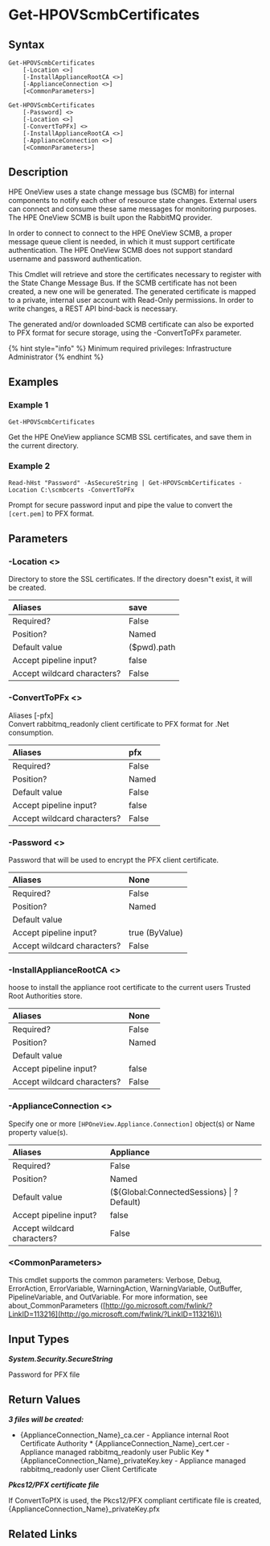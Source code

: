﻿---
description: Get State Change Message Bus certificates.
---

# Get-HPOVScmbCertificates

## Syntax

```text
Get-HPOVScmbCertificates
    [-Location <>]
    [-InstallApplianceRootCA <>]
    [-ApplianceConnection <>]
    [<CommonParameters>]
```

```text
Get-HPOVScmbCertificates
    [-Password] <>
    [-Location <>]
    [-ConvertToPFx] <>
    [-InstallApplianceRootCA <>]
    [-ApplianceConnection <>]
    [<CommonParameters>]
```

## Description

HPE OneView uses a state change message bus (SCMB) for internal components to notify each other of resource state changes.  External users can connect and consume these same messages for monitoring purposes.  The HPE OneView SCMB is built upon the RabbitMQ provider.  

In order to connect to  connect to the HPE OneView SCMB, a proper message queue client is needed, in which it must support certificate authentication.  The HPE OneView SCMB does not support standard username and password authentication.

This Cmdlet will retrieve and store the certificates necessary to register with the State Change Message Bus.  If the SCMB certificate has not been created, a new one will be generated.  The generated certificate is mapped to a private, internal user account with Read-Only permissions.  In order to write changes, a REST API bind-back is necessary.

The generated and/or downloaded SCMB certificate can also be exported to PFX format for secure storage, using the -ConvertToPFx parameter.

{% hint style="info" %}
Minimum required privileges: Infrastructure Administrator
{% endhint %}

## Examples

###  Example 1 

```text
Get-HPOVScmbCertificates
```

Get the HPE OneView appliance SCMB SSL certificates, and save them in the current directory.

###  Example 2 

```text
Read-hHst "Password" -AsSecureString | Get-HPOVScmbCertificates -Location C:\scmbcerts -ConvertToPFx
```

Prompt for secure password input and pipe the value to convert the `[cert.pem]` to PFX format. 

## Parameters

### -Location &lt;&gt;

Directory to store the SSL certificates.  If the directory doesn"t exist, it will be created.

| Aliases | save |
| :--- | :--- |
| Required? | False |
| Position? | Named |
| Default value | ($pwd).path |
| Accept pipeline input? | false |
| Accept wildcard characters? | False |

### -ConvertToPFx &lt;&gt;

Aliases [-pfx]        
Convert rabbitmq_readonly client certificate to PFX format for .Net consumption.

| Aliases | pfx |
| :--- | :--- |
| Required? | False |
| Position? | Named |
| Default value | False |
| Accept pipeline input? | false |
| Accept wildcard characters? | False |

### -Password &lt;&gt;

Password that will be used to encrypt the PFX client certificate.

| Aliases | None |
| :--- | :--- |
| Required? | False |
| Position? | Named |
| Default value |  |
| Accept pipeline input? | true (ByValue) |
| Accept wildcard characters? | False |

### -InstallApplianceRootCA &lt;&gt;

hoose to install the appliance root certificate to the current users Trusted Root Authorities store.

| Aliases | None |
| :--- | :--- |
| Required? | False |
| Position? | Named |
| Default value |  |
| Accept pipeline input? | false |
| Accept wildcard characters? | False |

### -ApplianceConnection &lt;&gt;

Specify one or more `[HPOneView.Appliance.Connection]` object(s) or Name property value(s).

| Aliases | Appliance |
| :--- | :--- |
| Required? | False |
| Position? | Named |
| Default value | (${Global:ConnectedSessions} &vert; ? Default) |
| Accept pipeline input? | false |
| Accept wildcard characters? | False |

### &lt;CommonParameters&gt;

This cmdlet supports the common parameters: Verbose, Debug, ErrorAction, ErrorVariable, WarningAction, WarningVariable, OutBuffer, PipelineVariable, and OutVariable. For more information, see about\_CommonParameters \([http://go.microsoft.com/fwlink/?LinkID=113216](http://go.microsoft.com/fwlink/?LinkID=113216)\)

## Input Types

_**System.Security.SecureString**_

Password for PFX file

## Return Values

_**3 files will be created:**_

 * {ApplianceConnection_Name}_ca.cer - Appliance internal Root Certificate Authority * {ApplianceConnection_Name}_cert.cer - Appliance managed rabbitmq_readonly user Public Key * {ApplianceConnection_Name}_privateKey.key - Appliance managed rabbitmq_readonly user Client Certificate

_**Pkcs12/PFX certificate file**_

If ConvertToPfX is used, the Pkcs12/PFX compliant certificate file is created, {ApplianceConnection_Name}_privateKey.pfx

## Related Links

